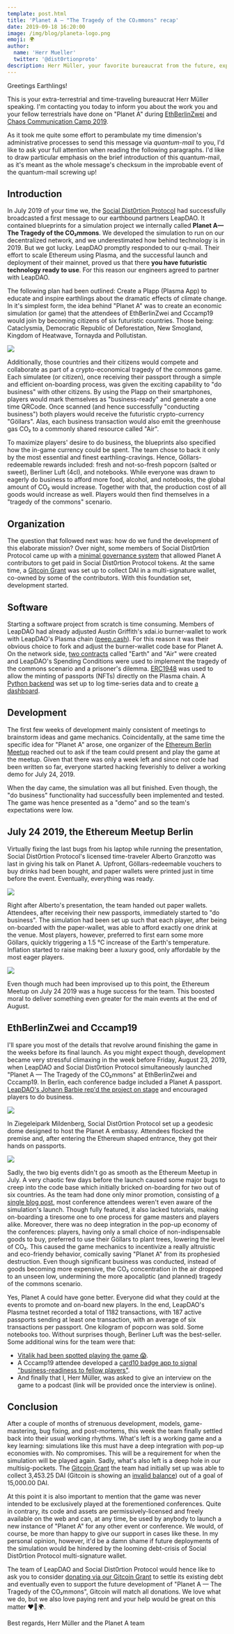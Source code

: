 ```yaml
---
template: post.html
title: 'Planet A — "The Tragedy of the CO₂mmons" recap'
date: 2019-09-18 16:20:00
image: /img/blog/planeta-logo.png
emoji: 🌍
author:
  name: 'Herr Mueller'
  twitter: '@dist0rtionproto'
description: Herr Müller, your favorite bureaucrat from the future, explains what happened during the last simulation of Planet A.
---
```


Greetings Earthlings!

This is your extra-terrestrial and time-traveling bureaucrat Herr Müller speaking. I'm contacting you today to inform you about the work you and your fellow terrestrials have done on "Planet A" during [EthBerlinZwei](https://ethberlinzwei.com/) and [Chaos Communication Camp 2019](https://events.ccc.de/camp/2019/wiki/Main_Page).

As it took me quite some effort to perambulate my time dimension's administrative processes to send this message via *quantum-mail* to you, I'd like to ask your full attention when reading the following paragraphs. I'd like to draw particular emphasis on the brief introduction of this quantum-mail, as it's meant as the whole message's checksum in the improbable event of the quantum-mail screwing up!

## Introduction

In July 2019 of your time we, the [Social Dist0rtion Protocol](https://twitter.com/dist0rtionproto) had successfully broadcasted a first message to our earthbound partners LeapDAO. It contained blueprints for a simulation project we internally called **Planet A—The Tragedy of the CO₂mmons**. We developed the simulation to run on our decentralized network, and we underestimated how behind technology is in 2019. But we got lucky. LeapDAO promptly responded to our q-mail. Their effort to scale Ethereum using Plasma, and the successful launch and deployment of their mainnet, proved us that there **you have futuristic technology ready to use**. For this reason our engineers agreed to partner with LeapDAO.

The following plan had been outlined: Create a Plapp (Plasma App) to educate and inspire earthlings about the dramatic effects of climate change. In it's simplest form, the idea behind "Planet A" was to create an economic simulation (or game) that the attendees of EthBerlinZwei and Cccamp19 would join by becoming citizens of six futuristic countries. Those being: Cataclysmia, Democratic Republic of Deforestation, New Smogland, Kingdom of Heatwave, Tornayda and Pollutistan.

![](https://i.imgur.com/v0enuzy.png)

Additionally, those countries and their citizens would compete and collaborate as part of a crypto-economical tragedy of the commons game. Each simulatee (or citizen), once receiving their passport through a simple and efficient on-boarding process, was given the exciting capability to "do business" with other citizens. By using the Plapp on their smartphones, players would mark themselves as "business-ready" and generate a one time QRCode. Once scanned (and hence successfully "conducting business") both players would receive the futuristic crypto-currency "Göllars". Alas, each business transaction would also emit the greenhouse gas CO₂ to a commonly shared resource called "Air".

To maximize players' desire to do business, the blueprints also specified how the in-game currency could be spent. The team chose to back it only by the most essential and finest earthling-cravings. Hence, Göllars-redeemable rewards included: fresh and not-so-fresh popcorn (salted or sweet), Berliner Luft (4cl), and notebooks. While everyone was drawn to eagerly do business to afford more food, alcohol, and notebooks, the global amount of CO₂ would increase. Together with that, the production cost of all goods would increase as well. Players would then find themselves in a "tragedy of the commons" scenario.

## Organization

The question that followed next was: how do we fund the development of this elaborate mission? Over night, some members of Social Dist0rtion Protocol came up with a [minimal governance system](https://github.com/social-dist0rtion-protocol/DAO/tree/master/DIPs/001) that allowed Planet A contributors to get paid in Social Dist0rtion Protocol tokens. At the same time, a [Gitcoin Grant](https://gitcoin.co/grants/127/planet-a?tab=description) was set up to collect DAI in a multi-signature wallet, co-owned by some of the contributors. With this foundation set, development started.

## Software

Starting a software project from scratch is time consuming. Members of LeapDAO had already adjusted Austin Griffith's xdai.io burner-wallet to work with LeapDAO's Plasma chain ([peep.cash](https://peep.cash)). For this reason it was their obvious choice to fork and adjust the burner-wallet code base for Planet A. On the network side, [two contracts](https://github.com/social-dist0rtion-protocol/planet-a-contracts) called "Earth" and "Air" were created and LeapDAO's Spending Conditions were used to implement the tragedy of the commons scenario and a prisoner's dilemma. [ERC1948](https://eips.ethereum.org/EIPS/eip-1948) was used to allow the minting of passports (NFTs) directly on the Plasma chain. A [Python backend](https://github.com/social-dist0rtion-protocol/planet-a-backend/) was set up to log time-series data and to create [a dashboard](https://github.com/social-dist0rtion-protocol/planet-a-dashboard/).

## Development

The first few weeks of development mainly consistent of meetings to brainstorm ideas and game mechanics. Coincidentally, at the same time the specific idea for "Planet A" arose, one organizer of the [Ethereum Berlin Meetup](https://www.meetup.com/Berlin-Ethereum-Meetup/events/263221883/) reached out to ask if the team could present and play the game at the meetup. Given that there was only a week left and since not code had been written so far, everyone started hacking feverishly to deliver a working demo for July 24, 2019.

When the day came, the simulation was all but finished. Even though, the "do business" functionality had successfully been implemented and tested. The game was hence presented as a "demo" and so the team's expectations were low.

## July 24 2019, the Ethereum Meetup Berlin

Virtually fixing the last bugs from his laptop while running the presentation, Social Dist0rtion Protocol's licensed time-traveler Alberto Granzotto was last in giving his talk on Planet A. Upfront, Göllars-redeemable vouchers to buy drinks had been bought, and paper wallets were printed just in time before the event. Eventually, everything was ready.

[![](https://i.imgur.com/Rq3EFGZ.png)](https://www.youtube.com/watch?v=EDpjVe4G6_s)

Right after Alberto's presentation, the team handed out paper wallets. Attendees, after receiving their new passports, immediately started to "do business". The simulation had been set up such that each player, after being on-boarded with the paper-wallet, was able to afford exactly one drink at the venue. Most players, however, preferred to first earn some more Göllars, quickly triggering a 1.5 °C increase of the Earth's temperature. Inflation started to raise making beer a luxury good, only affordable by the most eager players.

![](https://i.imgur.com/eLjerFw.jpg)

Even though much had been improvised up to this point, the Ethereum Meetup on July 24 2019 was a huge success for the team. This boosted moral to deliver something even greater for the main events at the end of August.

## EthBerlinZwei and Cccamp19

I'll spare you most of the details that revolve around finishing the game in the weeks before its final launch. As you might expect though, development became very stressful climaxing in the week before Friday, August 23, 2019, when LeapDAO and Social Dist0rtion Protocol simultaneously launched "Planet A — The Tragedy of the CO₂mmons" at EthBerlinZwei and Cccamp19. In Berlin, each conference badge included a Planet A passport. [LeapDAO's Johann Barbie rep'd the project on stage](https://twitter.com/ETHBerlin/status/1164983302891196416) and encouraged players to do business.

![](https://i.imgur.com/wugsnQM.jpg)

In Ziegeleipark Mildenberg, Social Dist0rtion Protocol set up a geodesic dome designed to host the Planet A embassy. Attendees flocked the premise and, after entering the Ethereum shaped entrance, they got their hands on passports.

![](https://i.imgur.com/5IrrBmH.jpg)

Sadly, the two big events didn't go as smooth as the Ethereum Meetup in July. A very chaotic few days before the launch caused some major bugs to creep into the code base which initially bricked on-boarding for two out of six countries. As the team had done only minor promotion, consisting of [a single blog post](https://medium.com/ethberlin/introducing-planet-a-the-tragedy-of-the-co%E2%82%82mmons-90e35c229475), most conference attendees weren't even aware of the simulation's launch. Though fully featured, it also lacked tutorials, making on-boarding a tiresome one to one process for game masters and players alike. Moreover, there was no deep integration in the pop-up economy of the conferences: players, having only a small choice of non-indispensable goods to buy, preferred to use their Göllars to plant trees, lowering the level of CO₂. This caused the game mechanics to incentivize a really altruistic and eco-friendy behavior, comically saving "Planet A" from its prophesied destruction. Even though significant business was conducted, instead of goods becoming more expensive, the CO₂ concentration in the air dropped to an unseen low, undermining the more apocaliptic (and planned) tragedy of the commons scenario.

Yes, Planet A could have gone better. Everyone did what they could at the events to promote and on-board new players. In the end, LeapDAO's Plasma testnet recorded a total of 1182 transactions, with 187 active passports sending at least one transaction, with an average of six transactions per passport. One kilogram of popcorn was sold. Some notebooks too. Without surprises though, Berliner Luft was the best-seller. Some additional wins for the team were that:
- [Vitalik had been spotted playing the game 😱](https://twitter.com/dist0rtionproto/status/1165268646387752961).
- A Cccamp19 attendee developed a [card10 badge app to signal "business-readiness to fellow players"](https://twitter.com/dist0rtionproto/status/1165219430894321666).
- And finally that I, Herr Müller, was asked to give an interview on the game to a podcast (link will be provided once the interview is online).

## Conclusion

After a couple of months of strenuous development, models, game-mastering, bug fixing, and post-mortems, this week the team finally settled back into their usual working rhythms. What's left is a working game and a key learning: simulations like this must have a deep integration with pop-up economies with. No compromises. This will be a requirement for when the simulation will be played again. Sadly, what's also left is a deep hole in our multisig-pockets. The [Gitcoin Grant](https://gitcoin.co/grants/127/planet-a?tab=activity) the team had initially set up was able to collect 3,453.25 DAI (Gitcoin is showing an [invalid balance](https://etherscan.io/address/0x527621278422FFf45A66f7086bAeAC770CF12b69)) out of a goal of 15,000.00 DAI.

At this point it is also important to mention that the game was never intended to be exclusively played at the forementioned conferences. Quite in contrary, its code and assets are permissively-licensed and freely available on the web and can, at any time, be used by anybody to launch a new instance of "Planet A" for any other event or conference. We would, of course, be more than happy to give our support in cases like these. In my personal opinion, however, it'd be a damn shame if future deployments of the simulation would be hindered by the looming debt-crisis of Social Dist0rtion Protocol multi-signature wallet.

The team of LeapDAO and Social Dist0rtion Protocol would hence like to ask you to consider [donating via our Gitcoin Grant](https://gitcoin.co/grants/127/planet-a?tab=description) to settle its existing debt and eventually even to support the future development of "Planet A — The Tragedy of the CO₂mmons", Gitcoin will match all donations. We love what we do, but we also love paying rent and your help would be great on this matter ❤️🌳🌍.

Best regards,
Herr Müller and the Planet A team
